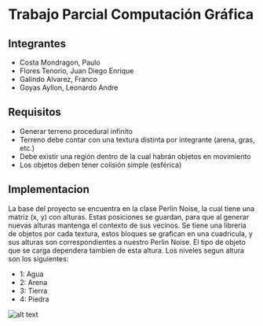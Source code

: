 # Trabajo Parcial Computación Gráfica

## Integrantes
- Costa Mondragon, Paulo
- Flores Tenorio, Juan Diego Enrique
- Galindo Alvarez, Franco
- Goyas Ayllon, Leonardo Andre
## Requisitos

- Generar terreno procedural infinito
- Terreno debe contar con una textura distinta por integrante (arena, gras, etc.)
- Debe existir una región dentro de la cual habrán objetos en movimiento
- Los objetos deben tener colisión simple (esférica)

## Implementacion
La base del proyecto se encuentra en la clase Perlin Noise, la cual tiene una matriz (x, y) con alturas. Estas posiciones se guardan, para que al generar nuevas alturas mantenga el contexto de sus vecinos.
Se tiene una libreria de objetos por cada textura, estos bloques se grafican en una cuadricula, y sus alturas son correspondientes a nuestro Perlin Noise. El tipo de objeto que se carga dependera tambien de esta altura. Los niveles segun altura son los siguientes:
- 1: Agua
- 2: Arena
- 3: Tierra
- 4: Piedra

![alt text](https://media.discordapp.net/attachments/971912107459248138/972279886557364284/unknown.png?width=1151&height=559)
